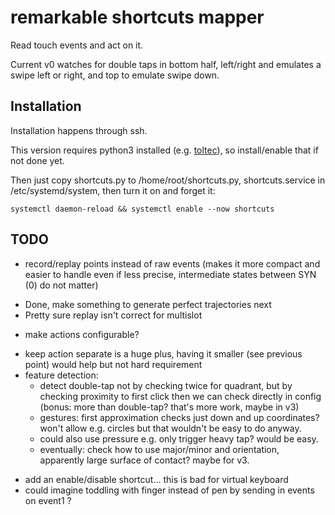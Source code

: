 # remarkable shortcuts mapper

Read touch events and act on it.

Current v0 watches for double taps in bottom half, left/right and emulates a swipe left or right,
and top to emulate swipe down.

## Installation

Installation happens through ssh.

This version requires python3 installed (e.g. [toltec](https://toltec-dev.org/)), so install/enable that if not done yet.

Then just copy shortcuts.py to /home/root/shortcuts.py, shortcuts.service in /etc/systemd/system, then turn it on and forget it:
```
systemctl daemon-reload && systemctl enable --now shortcuts
```


## TODO

- record/replay points instead of raw events (makes it more compact and easier to handle even if less precise, intermediate states between SYN (0) do not matter)
 * Done, make something to generate perfect trajectories next
 * Pretty sure replay isn't correct for multislot
- make actions configurable?
 * keep action separate is a huge plus, having it smaller (see previous point) would help but not hard requirement
 * feature detection:
   - detect double-tap not by checking twice for quadrant, but by checking proximity to first click then we can check directly in config
     (bonus: more than double-tap? that's more work, maybe in v3)
   - gestures: first approximation checks just down and up coordinates? won't allow e.g. circles but that wouldn't be easy to do anyway.
   - could also use pressure e.g. only trigger heavy tap? would be easy.
   - eventually: check how to use major/minor and orientation, apparently large surface of contact? maybe for v3.
- add an enable/disable shortcut... this is bad for virtual keyboard
- could imagine toddling with finger instead of pen by sending in events on event1 ?
